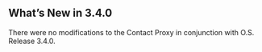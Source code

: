 ## What’s New in 3.4.0

There were no modifications to the Contact Proxy in conjunction with O.S. Release 3.4.0.